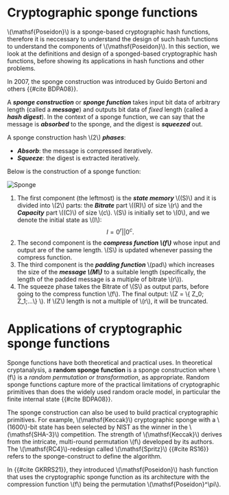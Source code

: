 # Cryptographic sponge functions

\\(\mathsf{Poseidon}\\) is a sponge-based cryptographic hash functions, therefore it is neccessary to understand the design of such hash functions to understand the components of \\(\mathsf{Poseidon}\\). In this section, we look at the definitions and design of a sponged-based cryptographic hash functions, before showing its applications in hash functions and other problems.

In 2007, the sponge construction was introduced by Guido Bertoni and others {{#cite BDPA08}}.

A ***sponge construction*** or ***sponge function*** takes input bit data of arbitrary length (called a ***message***) and outputs bit data of *fixed* length (called a ***hash digest***). In the context of a sponge function, we can say that the message is ***absorbed*** to the sponge, and the digest is ***squeezed*** out.

A sponge construction hash \\(2\\) ***phases***:
+ ***Absorb***: the message is compressed iteratively.
+ ***Squeeze***: the digest is extracted iteratively.

Below is the construction of a sponge function:

![Sponge](https://keccak.team/images/Sponge-150.png)

1. The first component (the leftmost) is the ***state memory*** \\((S)\\) and it is divided into \\(2\\) parts: the ***Bitrate*** part \\((R)\\) of size \\(r\\) and the ***Capacity*** part \\((C)\\) of size \\(c\\). \\(S\\) is initially set to \\(0\\), and we denote the initial state as \\(I\\): $$I = 0^r || 0^c.$$
2. The second component is the ***compress function \\(f\\)*** whose input and output are of the same length. \\(S\\) is updated whenever passing the compress function.
3. The third component is the ***padding function*** \\(pad\\) which increases the size of the ***message \\(M\\)*** to a suitable length (specifically, the length of the padded message is a multiple of bitrate \\(r\\)).
4. The squeeze phase takes the Bitrate of \\(S\\) as output parts, before going to the compress function \\(f\\). The final output: \\(Z = \\{ Z_0; Z_1;...\\} \\). If \\(Z\\) length is not a multiple of \\(r\\), it will be truncated.

# Applications of cryptographic sponge functions

Sponge functions have both theoretical and practical uses. In theoretical cryptanalysis, a **random sponge function** is a sponge construction where \\(f\\) is a *random permutation or transformation*, as appropriate. Random sponge functions capture more of the practical limitations of cryptographic primitives than does the widely used random oracle model, in particular the finite internal state {{#cite BDPA08}}.

The sponge construction can also be used to build practical cryptographic primitives. For example, \\(\mathsf{Keccak}\\) cryptographic sponge with a \\(1600\\)-bit state has been selected by NIST as the winner in the \\(\mathsf{SHA-3}\\) competition. The strength of \\(\mathsf{Keccak}\\) derives from the intricate, multi-round permutation \\(f\\) developed by its authors. The \\(\mathsf{RC4}\\)-redesign called \\(\mathsf{Spritz}\\) {{#cite RS16}} refers to the sponge-construct to define the algorithm.

In {{#cite GKRRS21}}, they introduced \\(\mathsf{Poseidon}\\) hash function that uses the cryptographic sponge function as its architecture with the compression function \\(f\\) being the permutation \\(\mathsf{Poseidon}^\pi\\).